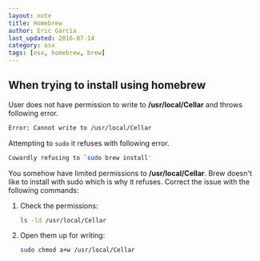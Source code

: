 ```yaml
---
layout: note
title: Homebrew
author: Eric Garcia
last_updated: 2016-07-14
category: osx
tags: [osx, homebrew, brew]
---
```


## When trying to install using homebrew 

User does not have permission to write to **/usr/local/Cellar** and throws following error.

```bash
Error: Cannot write to /usr/local/Cellar
```

Attempting to `sudo` it refuses with following error.

```bash
Cowardly refusing to `sudo brew install'
```

 You somehow have limited permissions to **/usr/local/Cellar**. Brew doesn't like to install with sudo which is why it refuses.  Correct the issue with the following commands:

1. Check the permissions:

	```bash
	ls -ld /usr/local/Cellar
	```

2. Open them up for writing:

	```bash
	sudo chmod a+w /usr/local/Cellar
	```




